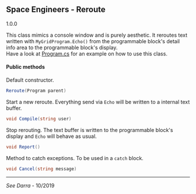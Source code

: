 ## Space Engineers - Reroute
1.0.0

This class mimics a console window and is purely aesthetic. It reroutes text written with `MyGridProgram.Echo()` from the programmable block's detail info area to the programmable block's display.<br>
Have a look at [Program.cs](Program.cs) for an example on how to use this class.

#### Public methods
Default constructor.
```C#
Reroute(Program parent)
```
Start a new reroute. Everything send via `Echo` will be written to a internal text buffer.
```C#
void Compile(string user)
```
Stop rerouting. The text buffer is written to the programmable block's display and `Echo` will behave as usual.
```C#
void Report()
```
Method to catch exceptions. To be used in a `catch` block.
```C#
void Cancel(string message)
```
---
*See Darra* - 10/2019
